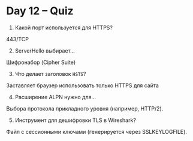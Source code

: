 # Day 12 – Quiz

1. Какой порт используется для HTTPS?

443/TCP

2. ServerHello выбирает…

Шифронабор (Cipher Suite) 

3. Что делает заголовок `HSTS`?

Заставляет браузер использовать только HTTPS для сайта

4. Расширение ALPN нужно для…

Выбора протокола прикладного уровня (например, HTTP/2).

5. Инструмент для дешифровки TLS в Wireshark?

Файл с сессионными ключами (генерируется через SSLKEYLOGFILE).

